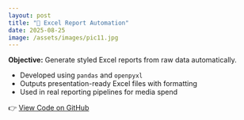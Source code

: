 ```yaml
---
layout: post
title: "📁 Excel Report Automation"
date: 2025-08-25
image: /assets/images/pic11.jpg
---
```


**Objective:** Generate styled Excel reports from raw data automatically.

- Developed using `pandas` and `openpyxl`
- Outputs presentation-ready Excel files with formatting
- Used in real reporting pipelines for media spend

👉 [View Code on GitHub](https://github.com/yourname/excel-report-generator)
